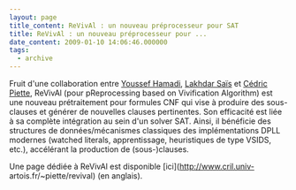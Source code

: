 ```yaml
---
layout: page
title_content: ReVivAl : un nouveau préprocesseur pour SAT
title: ReVivAl : un nouveau préprocesseur pour ...
date_content: 2009-01-10 14:06:46.000000
tags:
  - archive
---
```

Fruit d'une collaboration entre [Youssef
Hamadi](http://research.microsoft.com/%7Eyoussefh), [Lakhdar
Saïs](http://www.cril.fr/%7Esais) et [Cédric
Piette](http://www.cril.fr/%7Epiette), ReVivAl (pour pReprocessing based on
Vivification Algorithm) est une nouveau prétraitement pour formules CNF qui
vise à produire des sous-clauses et générer de nouvelles clauses pertinentes.
Son efficacité est liée à sa complète intégration au sein d'un solver SAT.
Ainsi, il bénéficie des structures de données/mécanismes classiques des
implémentations DPLL modernes (watched literals, apprentissage, heuristiques
de type VSIDS, etc.), accélérant la production de (sous-)clauses.



Une page dédiée à ReVivAl est disponible [ici](http://www.cril.univ-
artois.fr/~piette/revival) (en anglais).

